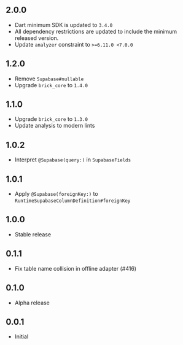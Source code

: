 ## 2.0.0

- Dart minimum SDK is updated to `3.4.0`
- All dependency restrictions are updated to include the minimum released version.
- Update `analyzer` constraint to `>=6.11.0 <7.0.0`

## 1.2.0

- Remove `Supabase#nullable`
- Upgrade `brick_core` to `1.4.0`

## 1.1.0

- Upgrade `brick_core` to `1.3.0`
- Update analysis to modern lints

## 1.0.2

- Interpret `@Supabase(query:)` in `SupabaseFields`

## 1.0.1

- Apply `@Supabase(foreignKey:)` to `RuntimeSupabaseColumnDefinition#foreignKey`

## 1.0.0

- Stable release

## 0.1.1

- Fix table name collision in offline adapter (#416)

## 0.1.0

- Alpha release

## 0.0.1

- Initial
